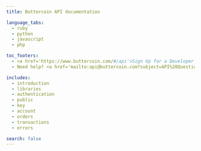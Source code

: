 ```yaml
---
title: Buttercoin API documentation

language_tabs:
  - ruby
  - python
  - javascript
  - php

toc_footers:
  - <a href='https://www.buttercoin.com/#/api'>Sign Up for a Developer Key</a>
  - Need help? <a href='mailto:api@buttercoin.com?subject=API%20Question'>Email Us</a>

includes:
  - introduction
  - libraries
  - authentication
  - public
  - key
  - account
  - orders
  - transactions
  - errors

search: false
---
```

